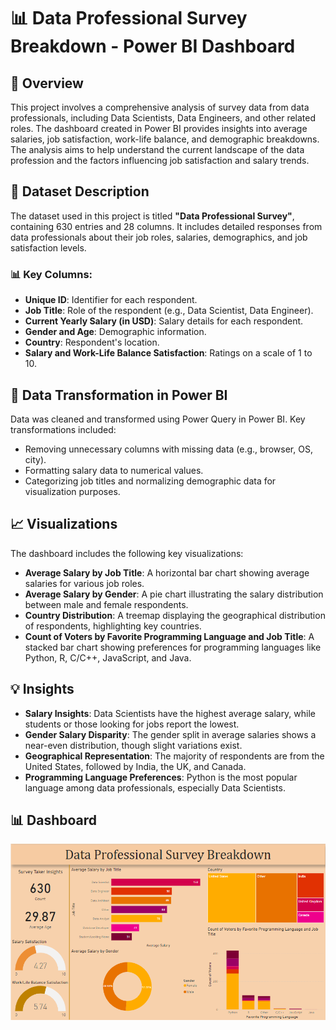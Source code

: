 # 📊 Data Professional Survey Breakdown - Power BI Dashboard

## 📝 Overview
This project involves a comprehensive analysis of survey data from data professionals, including Data Scientists, Data Engineers, and other related roles. The dashboard created in Power BI provides insights into average salaries, job satisfaction, work-life balance, and demographic breakdowns. The analysis aims to help understand the current landscape of the data profession and the factors influencing job satisfaction and salary trends.

## 📂 Dataset Description
The dataset used in this project is titled **"Data Professional Survey"**, containing 630 entries and 28 columns. It includes detailed responses from data professionals about their job roles, salaries, demographics, and job satisfaction levels.

### 📊 Key Columns:
- **Unique ID**: Identifier for each respondent.
- **Job Title**: Role of the respondent (e.g., Data Scientist, Data Engineer).
- **Current Yearly Salary (in USD)**: Salary details for each respondent.
- **Gender and Age**: Demographic information.
- **Country**: Respondent's location.
- **Salary and Work-Life Balance Satisfaction**: Ratings on a scale of 1 to 10.

## 🔄 Data Transformation in Power BI
Data was cleaned and transformed using Power Query in Power BI. Key transformations included:
- Removing unnecessary columns with missing data (e.g., browser, OS, city).
- Formatting salary data to numerical values.
- Categorizing job titles and normalizing demographic data for visualization purposes.

## 📈 Visualizations
The dashboard includes the following key visualizations:
- **Average Salary by Job Title**: A horizontal bar chart showing average salaries for various job roles.
- **Average Salary by Gender**: A pie chart illustrating the salary distribution between male and female respondents.
- **Country Distribution**: A treemap displaying the geographical distribution of respondents, highlighting key countries.
- **Count of Voters by Favorite Programming Language and Job Title**: A stacked bar chart showing preferences for programming languages like Python, R, C/C++, JavaScript, and Java.

## 💡 Insights
- **Salary Insights**: Data Scientists have the highest average salary, while students or those looking for jobs report the lowest.
- **Gender Salary Disparity**: The gender split in average salaries shows a near-even distribution, though slight variations exist.
- **Geographical Representation**: The majority of respondents are from the United States, followed by India, the UK, and Canada.
- **Programming Language Preferences**: Python is the most popular language among data professionals, especially Data Scientists.

## 📊 Dashboard

![Data Professional Survey Breakdown Dashboard](https://github.com/muskaanagg20/Survey-Data-Analysis-PowerBI/blob/main/Survey%20Analysis.PNG)
